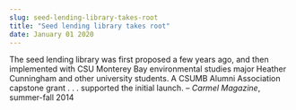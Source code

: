 ```yaml
---
slug: seed-lending-library-takes-root
title: "Seed lending library takes root"
date: January 01 2020
---
```


<p>The seed lending library was first proposed a few years ago, and then implemented with CSU Monterey Bay environmental studies major Heather Cunningham and other university students. A CSUMB Alumni Association capstone grant . . . supported the initial launch. – <em>Carmel Magazine</em>, summer-fall 2014
</p>
